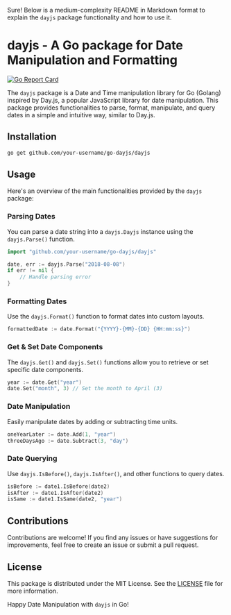 Sure! Below is a medium-complexity README in Markdown format to explain the `dayjs` package functionality and how to use it.

# dayjs - A Go package for Date Manipulation and Formatting

[![Go Report Card](https://goreportcard.com/badge/github.com/your-username/go-dayjs)](https://goreportcard.com/report/github.com/your-username/go-dayjs)

The `dayjs` package is a Date and Time manipulation library for Go (Golang) inspired by Day.js, a popular JavaScript library for date manipulation. This package provides functionalities to parse, format, manipulate, and query dates in a simple and intuitive way, similar to Day.js.

## Installation

```bash
go get github.com/your-username/go-dayjs/dayjs
```

## Usage

Here's an overview of the main functionalities provided by the `dayjs` package:

### Parsing Dates

You can parse a date string into a `dayjs.Dayjs` instance using the `dayjs.Parse()` function.

```go
import "github.com/your-username/go-dayjs/dayjs"

date, err := dayjs.Parse("2018-08-08")
if err != nil {
    // Handle parsing error
}
```

### Formatting Dates

Use the `dayjs.Format()` function to format dates into custom layouts.

```go
formattedDate := date.Format("{YYYY}-{MM}-{DD} {HH:mm:ss}")
```

### Get & Set Date Components

The `dayjs.Get()` and `dayjs.Set()` functions allow you to retrieve or set specific date components.

```go
year := date.Get("year")
date.Set("month", 3) // Set the month to April (3)
```

### Date Manipulation

Easily manipulate dates by adding or subtracting time units.

```go
oneYearLater := date.Add(1, "year")
threeDaysAgo := date.Subtract(3, "day")
```

### Date Querying

Use `dayjs.IsBefore()`, `dayjs.IsAfter()`, and other functions to query dates.

```go
isBefore := date1.IsBefore(date2)
isAfter := date1.IsAfter(date2)
isSame := date1.IsSame(date2, "year")
```

## Contributions

Contributions are welcome! If you find any issues or have suggestions for improvements, feel free to create an issue or submit a pull request.

## License

This package is distributed under the MIT License. See the [LICENSE](LICENSE) file for more information.

Happy Date Manipulation with `dayjs` in Go!
